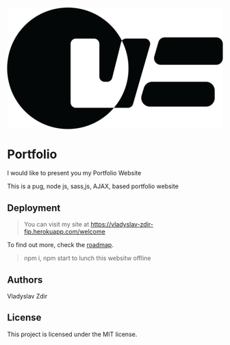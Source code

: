 ![logo](public/images/Logo.png)

# Portfolio

I would like to present you my Portfolio Website

This is a pug, node js, sass,js, AJAX, based portfolio website

## Deployment

>You can visit my site at https://vladyslav-zdir-fip.herokuapp.com/welcome

To find out more, check the [roadmap](https://docs.google.com/document/d/1BfDq655Z6G5yDEAo-rzZ92K6tgaDKZaloHsgVjI3uaw/edit).

>npm i,
npm start
to lunch this websitw offline

## Authors

Vladyslav Zdir

## License

This project is licensed under the MIT license.

